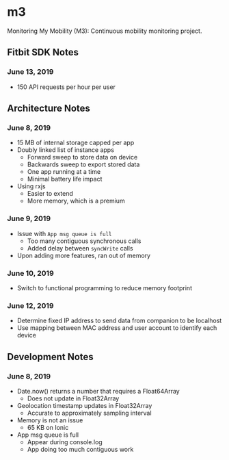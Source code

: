 # m3

Monitoring My Mobility (M3): Continuous mobility monitoring project.

## Fitbit SDK Notes

### June 13, 2019

- 150 API requests per hour per user

## Architecture Notes

### June 8, 2019

- 15 MB of internal storage capped per app
- Doubly linked list of instance apps
  - Forward sweep to store data on device
  - Backwards sweep to export stored data
  - One app running at a time
  - Minimal battery life impact
- Using rxjs
  - Easier to extend
  - More memory, which is a premium

### June 9, 2019

- Issue with `App msg queue is full`
  - Too many contiguous synchronous calls
  - Added delay between `syncWrite` calls
- Upon adding more features, ran out of memory

### June 10, 2019

- Switch to functional programming to reduce memory footprint

### June 12, 2019

- Determine fixed IP address to send data from companion to be localhost
- Use mapping between MAC address and user account to identify each device

## Development Notes

### June 8, 2019

- Date.now() returns a number that requires a Float64Array
  - Does not update in Float32Array
- Geolocation timestamp updates in Float32Array
  - Accurate to approximately sampling interval
- Memory is not an issue
  - 65 KB on Ionic
- App msg queue is full
  - Appear during console.log
  - App doing too much contiguous work
